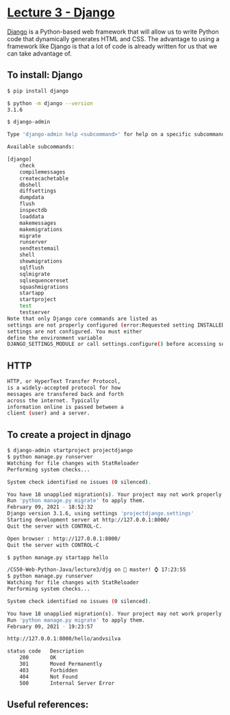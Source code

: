 # [Lecture 3 - Django](https://cs50.harvard.edu/web/2020/weeks/3/)

[Django](https://docs.djangoproject.com/en/3.1/) is a Python-based web framework that will allow us to write Python code that dynamically generates HTML and CSS. The advantage to using a framework like Django is that a lot of code is already written for us that we can take advantage of.

## To install: Django

```bash
$ pip install django

$ python -m django --version                                                85ms 
3.1.6

$ django-admin                                                               2ms 

Type 'django-admin help <subcommand>' for help on a specific subcommand.

Available subcommands:

[django]
    check
    compilemessages
    createcachetable
    dbshell
    diffsettings
    dumpdata
    flush
    inspectdb
    loaddata
    makemessages
    makemigrations
    migrate
    runserver
    sendtestemail
    shell
    showmigrations
    sqlflush
    sqlmigrate
    sqlsequencereset
    squashmigrations
    startapp
    startproject
    test
    testserver
Note that only Django core commands are listed as
settings are not properly configured (error:Requested setting INSTALLED_APPS, but
settings are not configured. You must either
define the environment variable
DJANGO_SETTINGS_MODULE or call settings.configure() before accessing settings.).
```

## HTTP
```Bash
HTTP, or HyperText Transfer Protocol,
is a widely-accepted protocol for how
messages are transfered back and forth
across the internet. Typically
information online is passed between a
client (user) and a server. 

```

## To create a project in djnago

```Bash
$ django-admin startproject projectdjango
$ python manage.py runserver                                                 2ms 
Watching for file changes with StatReloader
Performing system checks...

System check identified no issues (0 silenced).

You have 18 unapplied migration(s). Your project may not work properly until you apply the migrations for app(s): admin, auth, contenttypes, sessions.
Run 'python manage.py migrate' to apply them.
February 09, 2021 - 18:52:32
Django version 3.1.6, using settings 'projectdjango.settings'
Starting development server at http://127.0.0.1:8000/
Quit the server with CONTROL-C.

```
```Bash
Open browser : http://127.0.0.1:8000/
Quit the server with CONTROL-C

$ python manage.py startapp hello

/CS50-Web-Python-Java/lecture3/djg on  master! ⌚ 17:23:55
$ python manage.py runserver                                             90167ms 
Watching for file changes with StatReloader
Performing system checks...

System check identified no issues (0 silenced).

You have 18 unapplied migration(s). Your project may not work properly until you apply the migrations for app(s): admin, auth, contenttypes, sessions.
Run 'python manage.py migrate' to apply them.
February 09, 2021 - 19:23:57

http://127.0.0.1:8000/hello/andvsilva
```

```Bash
status code   Description
    200       OK
    301       Moved Permanently
    403       Forbidden
    404       Not Found
    500       Internal Server Error
```

## Useful references:



